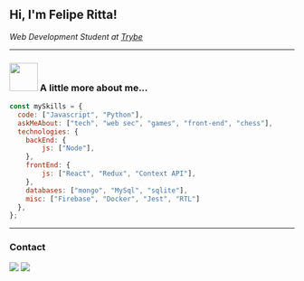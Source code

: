 <h2> Hi, I'm Felipe Ritta! </h2>
<p><em>Web Development Student at <a href="https://www.betrybe.com">Trybe</a></em></p>

---

### <img src="https://media.giphy.com/media/VgCDAzcKvsR6OM0uWg/giphy.gif" width="50"> A little more about me...  

```javascript
const mySkills = {
  code: ["Javascript", "Python"],
  askMeAbout: ["tech", "web sec", "games", "front-end", "chess"],
  technologies: {
    backEnd: {
        js: ["Node"],
    },
    frontEnd: {
        js: ["React", "Redux", "Context API"],
    },
    databases: ["mongo", "MySql", "sqlite"],
    misc: ["Firebase", "Docker", "Jest", "RTL"]
  },
};
```

---

### Contact

<div>
  <a href="https://www.linkedin.com/in/feliperitta/" target="_blank"><img src="https://img.shields.io/badge/-LinkedIn-%230077B5?style=for-the-badge&logo=linkedin&logoColor=white" target="_blank"></a>
  <a href = "mailto:feliperitta.dev@gmail.com"><img src="https://img.shields.io/badge/-Gmail-%23333?style=for-the-badge&logo=gmail&logoColor=white" target="_blank"></a>
</div>
